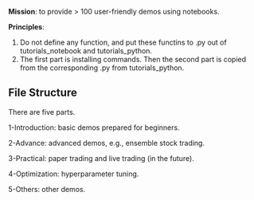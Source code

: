 **Mission**: to provide > 100 user-friendly demos using notebooks. 

**Principles**: 

1) Do not define any function, and put these functins to .py out of tutorials_notebook and tutorials_python.
2) The first part is installing commands. Then the second part is copied from the corresponding .py from tutorials_python.

## File Structure

There are five parts.

1-Introduction: basic demos prepared for beginners.

2-Advance: advanced demos, e.g., ensemble stock trading.

3-Practical: paper trading and live trading (in the future).

4-Optimization: hyperparameter tuning.

5-Others: other demos.



